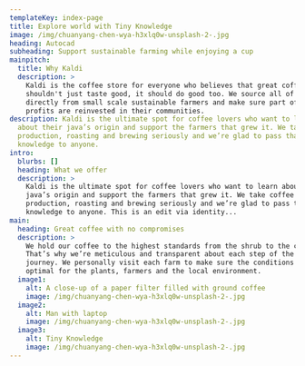 ```yaml
---
templateKey: index-page
title: Explore world with Tiny Knowledge
image: /img/chuanyang-chen-wya-h3xlq0w-unsplash-2-.jpg
heading: Autocad
subheading: Support sustainable farming while enjoying a cup
mainpitch:
  title: Why Kaldi
  description: >
    Kaldi is the coffee store for everyone who believes that great coffee
    shouldn't just taste good, it should do good too. We source all of our beans
    directly from small scale sustainable farmers and make sure part of the
    profits are reinvested in their communities.
description: Kaldi is the ultimate spot for coffee lovers who want to learn
  about their java’s origin and support the farmers that grew it. We take coffee
  production, roasting and brewing seriously and we’re glad to pass that
  knowledge to anyone.
intro:
  blurbs: []
  heading: What we offer
  description: >
    Kaldi is the ultimate spot for coffee lovers who want to learn about their
    java’s origin and support the farmers that grew it. We take coffee
    production, roasting and brewing seriously and we’re glad to pass that
    knowledge to anyone. This is an edit via identity...
main:
  heading: Great coffee with no compromises
  description: >
    We hold our coffee to the highest standards from the shrub to the cup.
    That’s why we’re meticulous and transparent about each step of the coffee’s
    journey. We personally visit each farm to make sure the conditions are
    optimal for the plants, farmers and the local environment.
  image1:
    alt: A close-up of a paper filter filled with ground coffee
    image: /img/chuanyang-chen-wya-h3xlq0w-unsplash-2-.jpg
  image2:
    alt: Man with laptop
    image: /img/chuanyang-chen-wya-h3xlq0w-unsplash-2-.jpg
  image3:
    alt: Tiny Knowledge
    image: /img/chuanyang-chen-wya-h3xlq0w-unsplash-2-.jpg
---
```

